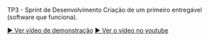 TP3 - Sprint de Desenvolvimento
Criação de um primeiro entregável (software que funciona).

[▶️ Ver vídeo de demonstração](Desenvolvimento_1.mp4)
[▶️ Ver o vídeo no youtube](https://www.youtube.com/watch?v=519pjPra-l8)
